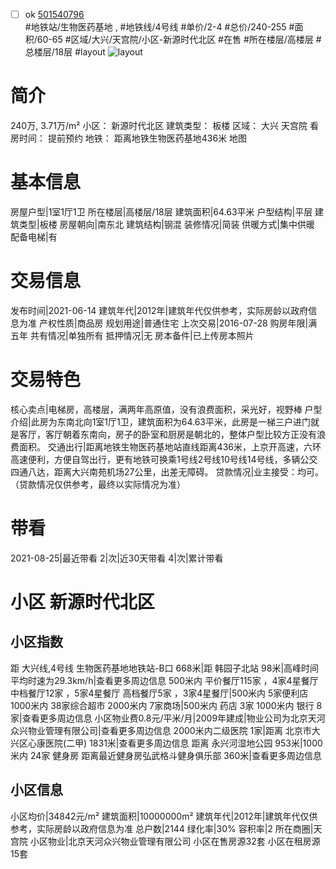 - [ ] ok [501540796](https://bj.5i5j.com/ershoufang/501540796.html)  
 #地铁站/生物医药基地 ,  #地铁线/4号线
#单价/2-4 #总价/240-255 #面积/60-65   #区域/大兴/天宫院/小区-新源时代北区 #在售 #所在楼层/高楼层 #总楼层/18层 #layout 
![layout](http://image2a.5i5j.com/bdir/layout/3e5e1ac11e2a4d0390c54ac09989695a.jpg_P5.jpg) 
# 简介 
 240万,  3.71万/m² 
小区： 新源时代北区
建筑类型： 板楼
区域： 大兴 天宫院
看房时间： 提前预约
地铁： 距离地铁生物医药基地436米 地图
# 基本信息 
 房屋户型|1室1厅1卫
所在楼层|高楼层/18层
建筑面积|64.63平米
户型结构|平层
建筑类型|板楼
房屋朝向|南东北
建筑结构|钢混
装修情况|简装
供暖方式|集中供暖
配备电梯|有
# 交易信息 
 发布时间|2021-06-14
建筑年代|2012年|建筑年代仅供参考，实际房龄以政府信息为准
产权性质|商品房
规划用途|普通住宅
上次交易|2016-07-28
购房年限|满五年
共有情况|单独所有
抵押情况|无
房本备件|已上传房本照片
# 交易特色 
 核心卖点|电梯房，高楼层，满两年高原值，没有浪费面积，采光好，视野棒
户型介绍|此房为东南北向1室1厅1卫，建筑面积为64.63平米，此房是一梯三户进门就是客厅，客厅朝着东南向，房子的卧室和厨房是朝北的，整体户型比较方正没有浪费面积。
交通出行|距离地铁生物医药基地站直线距离436米，上京开高速，六环高速便利，方便自驾出行，更有地铁可换乘1号线2号线10号线14号线，多辆公交四通八达，距离大兴南苑机场27公里，出差无障碍。
贷款情况|业主接受：均可。（贷款情况仅供参考，最终以实际情况为准）
# 带看 
 2021-08-25|最近带看	 2|次|近30天带看	 4|次|累计带看
# 小区 新源时代北区
## 小区指数 
 距 大兴线,4号线 生物医药基地地铁站-B口 668米|距 韩园子北站 98米|高峰时间平均时速为29.3km/h|查看更多周边信息
500米内 平价餐厅115家 ，4家4星餐厅
中档餐厅12家 ，5家4星餐厅
高档餐厅5家 ，3家4星餐厅|500米内 5家便利店
1000米内 38家综合超市
2000米内 7家商场|500米内 药店 3家
1000米内 银行 8家|查看更多周边信息
小区物业费0.8元/平米/月|2009年建成|物业公司为北京天河众兴物业管理有限公司|查看更多周边信息
2000米内二级医院 1家|距离 北京市大兴区心康医院(二甲)  1831米|查看更多周边信息
距离 永兴河湿地公园 953米|1000米内 24家 健身房
距离最近健身房弘武格斗健身俱乐部 360米|查看更多周边信息
## 小区信息 
 小区均价|34842元/m²
建筑面积|10000000m²
建筑年代|2012年|建筑年代仅供参考，实际房龄以政府信息为准
总户数|2144
绿化率|30%
容积率|2
所在商圈|天宫院
小区物业|北京天河众兴物业管理有限公司
小区在售房源32套
小区在租房源15套
